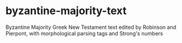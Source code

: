 # byzantine-majority-text
Byzantine Majority Greek New Testament text edited by Robinson and Pierpont, with morphological parsing tags and Strong's numbers
